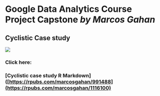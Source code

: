 # Google Data Analytics Course Project Capstone *by Marcos Gahan*
## Cyclistic Case study
![](https://miro.medium.com/max/293/1*nPqUTH1pkj8BWtQrd8WYIg.png)

### Click here:
### [Cyclistic case study R Markdown]([https://rpubs.com/marcosgahan/991488](https://rpubs.com/marcosgahan/1116100)

